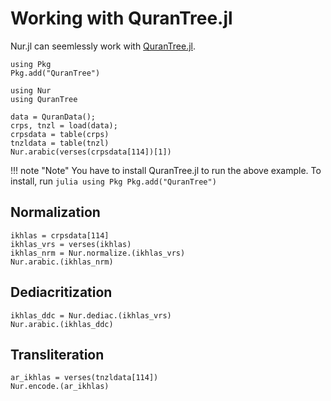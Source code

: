 Working with QuranTree.jl
========
Nur.jl can seemlessly work with [QuranTree.jl](https://alstat.github.io/QuranTree.jl/dev/).
```@setup abc
using Pkg
Pkg.add("QuranTree")
```
```@repl abc
using Nur
using QuranTree

data = QuranData();
crps, tnzl = load(data);
crpsdata = table(crps)
tnzldata = table(tnzl)
Nur.arabic(verses(crpsdata[114])[1])
```
!!! note "Note"
    You have to install QuranTree.jl to run the above example. To install, run
    ```julia
    using Pkg
    Pkg.add("QuranTree")
    ```
## Normalization
```@repl abc
ikhlas = crpsdata[114]
ikhlas_vrs = verses(ikhlas)
ikhlas_nrm = Nur.normalize.(ikhlas_vrs)
Nur.arabic.(ikhlas_nrm)
```
## Dediacritization
```@repl abc
ikhlas_ddc = Nur.dediac.(ikhlas_vrs)
Nur.arabic.(ikhlas_ddc)
```
## Transliteration
```@repl abc
ar_ikhlas = verses(tnzldata[114])
Nur.encode.(ar_ikhlas)
```